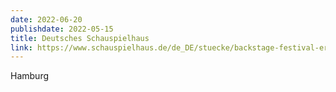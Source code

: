 ```yaml
---
date: 2022-06-20
publishdate: 2022-05-15
title: Deutsches Schauspielhaus
link: https://www.schauspielhaus.de/de_DE/stuecke/backstage-festival-eroeffnung.1325831
---
```

Hamburg
